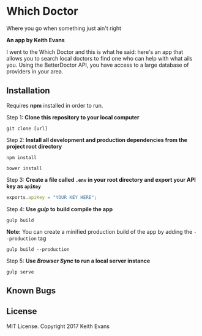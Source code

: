 # Which Doctor

Where you go when something just ain't right

**An app by Keith Evans**

I went to the Which Doctor and this is what he said: here's an app that allows you to search local doctors to find one who can help with what ails you. Using the BetterDoctor API, you have access to a large database of providers in your area.

## Installation

Requires **npm** installed in order to run.

Step 1: **Clone this repository to your local computer**

```console
git clone [url]
```

Step 2: **Install all development and production dependencies from the project root directory**

```console
npm install
```
```
bower install
```

Step 3: **Create a file called `.env` in your root directory and export your API key as `apiKey`**

```js
exports.apiKey = "YOUR KEY HERE";
```

Step 4: **Use _gulp_ to build compile the app**

```console
gulp build
```

**Note:** You can create a minified production build of the app by adding the `--production` tag

```console
gulp build --production
```

Step 5: **Use _Browser Sync_ to run a local server instance**

```console
gulp serve
```


## Known Bugs



## License

MIT License. Copyright 2017 Keith Evans
